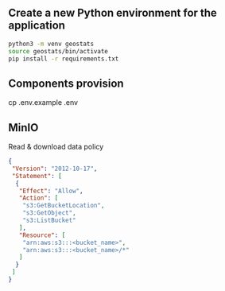 ## Create a new Python environment for the application

```bash
python3 -m venv geostats
source geostats/bin/activate
pip install -r requirements.txt
```

## Components provision
cp .env.example .env

## MinIO

Read & download data policy

```json
{
 "Version": "2012-10-17",
 "Statement": [
  {
   "Effect": "Allow",
   "Action": [
    "s3:GetBucketLocation",
    "s3:GetObject",
    "s3:ListBucket"
   ],
   "Resource": [
    "arn:aws:s3:::<bucket_name>",
    "arn:aws:s3:::<bucket_name>/*"
   ]
  }
 ]
}
```